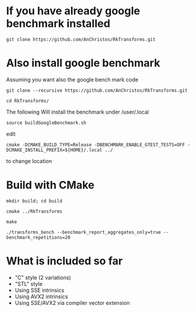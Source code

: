
# If you have already google benchmark installed

``git clone https://github.com/AnChristos/RkTransforms.git``

# Also install google benchmark 
Assuming you want also the google bench mark code

``git clone --recursive https://github.com/AnChristos/RkTransforms.git``

``cd RkTransforms/``


The following Will install the benchmark under /user/.local

``source buildGoogleBenchmark.sh``

edit

``cmake -DCMAKE_BUILD_TYPE=Release -DBENCHMARK_ENABLE_GTEST_TESTS=OFF -DCMAKE_INSTALL_PREFIX=${HOME}/.local ../ ``

to change location


# Build with CMake 

``mkdir build; cd build``

``cmake ../RkTransforms``

``make``

``./transforms_bench --benchmark_report_aggregates_only=true --benchmark_repetitions=20``

# What is included so far

- "C" style (2 variations)
- "STL" style
- Using SSE intrinsics
- Using AVX2 intrinsics
- Using SSE/AVX2 via compiler vector extension
